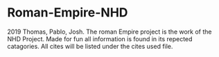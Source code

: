 # Roman-Empire-NHD
2019 Thomas, Pablo, Josh. The roman Empire project is the work of the NHD Project.
Made for fun all information is found in its repected catagories. All cites will be listed under the cites used file.
